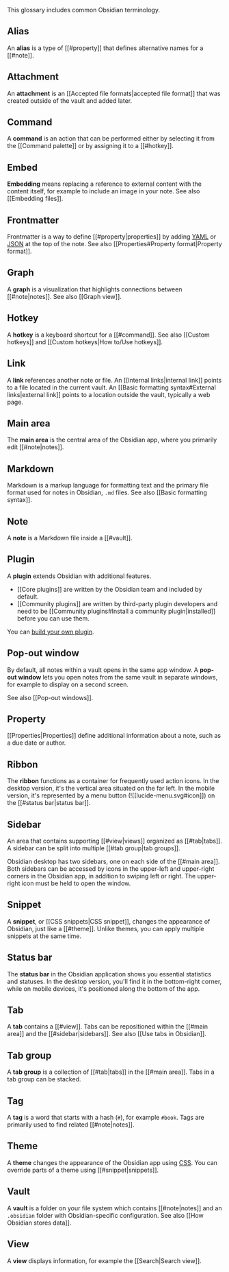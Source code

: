 This glossary includes common Obsidian terminology.

## Alias

An **alias** is a type of [[#property]] that defines alternative names for a [[#note]].

## Attachment

An **attachment** is an [[Accepted file formats|accepted file format]] that was created outside of the vault and added later.

## Command

A **command** is an action that can be performed either by selecting it from the [[Command palette]] or by assigning it to a [[#hotkey]].

## Embed

**Embedding** means replacing a reference to external content with the content itself, for example to include an image in your note. See also [[Embedding files]].

## Frontmatter

Frontmatter is a way to define [[#property|properties]] by adding [YAML](https://yaml.org/) or [JSON](https://www.json.org/) at the top of the note. See also [[Properties#Property format|Property format]].

## Graph

A **graph** is a visualization that highlights connections between [[#note|notes]]. See also [[Graph view]].

## Hotkey

A **hotkey** is a keyboard shortcut for a [[#command]]. See also [[Custom hotkeys]] and [[Custom hotkeys|How to/Use hotkeys]].

## Link

A **link** references another note or file. An [[Internal links|internal link]] points to a file located in the current vault. An [[Basic formatting syntax#External links|external link]] points to a location outside the vault, typically a web page.

## Main area

The **main area** is the central area of the Obsidian app, where you primarily edit [[#note|notes]].

## Markdown

Markdown is a markup language for formatting text and the primary file format used for notes in Obsidian, `.md` files. See also [[Basic formatting syntax]].

## Note

A **note** is a Markdown file inside a [[#vault]].

## Plugin

A **plugin** extends Obsidian with additional features.

- [[Core plugins]] are written by the Obsidian team and included by default.
- [[Community plugins]] are written by third-party plugin developers and need to be [[Community plugins#Install a community plugin|installed]] before you can use them.

You can [build your own plugin](https://docs.obsidian.md/Plugins/Getting+started/Build+a+plugin).

## Pop-out window

By default, all notes within a vault opens in the same app window. A **pop-out window** lets you open notes from the same vault in separate windows, for example to display on a second screen.

See also [[Pop-out windows]].

## Property

[[Properties|Properties]] define additional information about a note, such as a due date or author.

## Ribbon

The **ribbon** functions as a container for frequently used action icons. In the desktop version, it's the vertical area situated on the far left. In the mobile version, it's represented by a menu button (![[lucide-menu.svg#icon]]) on the [[#status bar|status bar]].
## Sidebar

An area that contains supporting [[#view|views]] organized as [[#tab|tabs]]. A sidebar can be split into multiple [[#tab group|tab groups]]. 

Obsidian desktop has two sidebars, one on each side of the [[#main area]]. Both sidebars can be accessed by icons in the upper-left and upper-right corners in the Obsidian app, in addition to swiping left or right. The upper-right icon must be held to open the window.

## Snippet

A **snippet**, or [[CSS snippets|CSS snippet]], changes the appearance of Obsidian, just like a [[#theme]]. Unlike themes, you can apply multiple snippets at the same time.

## Status bar

The **status bar** in the Obsidian application shows you essential statistics and statuses. In the desktop version, you'll find it in the bottom-right corner, while on mobile devices, it's positioned along the bottom of the app.


## Tab

A **tab** contains a [[#view]]. Tabs can be repositioned within the [[#main area]] and the [[#sidebar|sidebars]]. See also [[Use tabs in Obsidian]].

## Tab group

A **tab group** is a collection of [[#tab|tabs]] in the [[#main area]]. Tabs in a tab group can be stacked.

## Tag

A **tag** is a word that starts with a hash (`#`), for example `#book`. Tags are primarily used to find related [[#note|notes]].

## Theme

A **theme** changes the appearance of the Obsidian app using [CSS](https://developer.mozilla.org/en-US/docs/Web/CSS). You can override parts of a theme using [[#snippet|snippets]].

## Vault

A **vault** is a folder on your file system which contains [[#note|notes]] and an `.obsidian` folder with Obsidian-specific configuration. See also [[How Obsidian stores data]].

## View

A **view** displays information, for example the [[Search|Search view]].
